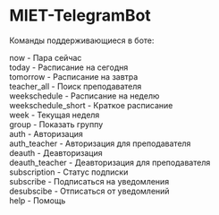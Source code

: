# MIET-TelegramBot
Команды поддерживающиеся в боте:

now - Пара сейчас  
today - Расписание на сегодня  
tomorrow - Расписание на завтра  
teacher_all - Поиск преподавателя  
weekschedule - Расписание на неделю  
weekschedule_short - Краткое расписание  
week - Текущая неделя  
group - Показать группу  
auth - Авторизация  
auth_teacher - Авторизация для преподавателя  
deauth - Деавторизация  
deauth_teacher - Деавторизация для преподавателя  
subscription - Статус подписки  
subscribe - Подписаться на уведомления  
desubscibe - Отписаться от уведомлений  
help - Помощь  


